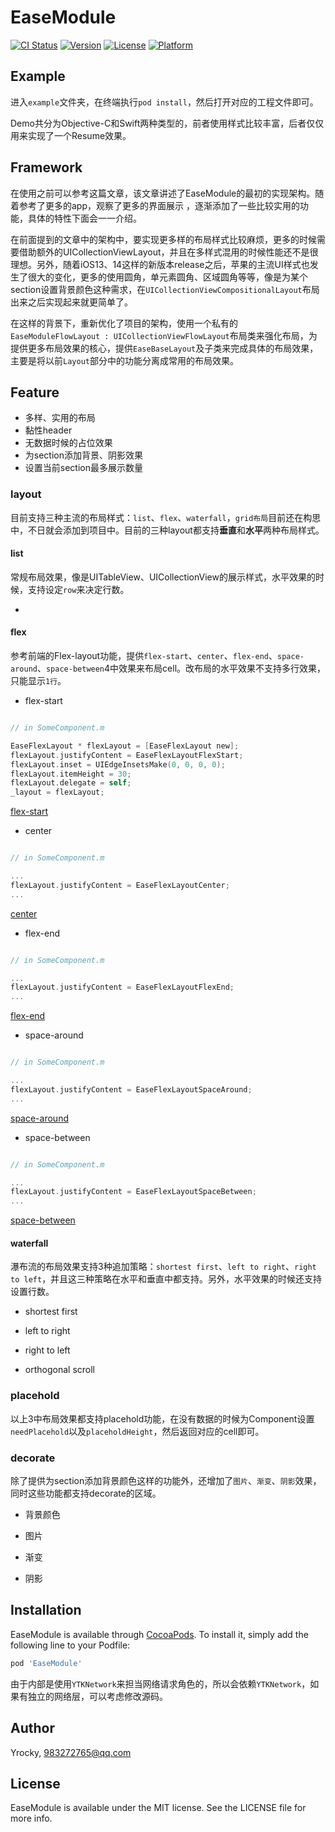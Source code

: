 # EaseModule

[![CI Status](https://img.shields.io/travis/Yrocky/EaseModule.svg?style=flat)](https://travis-ci.org/Yrocky/EaseModule)
[![Version](https://img.shields.io/cocoapods/v/EaseModule.svg?style=flat)](https://cocoapods.org/pods/EaseModule)
[![License](https://img.shields.io/cocoapods/l/EaseModule.svg?style=flat)](https://cocoapods.org/pods/EaseModule)
[![Platform](https://img.shields.io/cocoapods/p/EaseModule.svg?style=flat)](https://cocoapods.org/pods/EaseModule)

## Example

进入`example`文件夹，在终端执行`pod install`，然后打开对应的工程文件即可。

Demo共分为Objective-C和Swift两种类型的，前者使用样式比较丰富，后者仅仅用来实现了一个Resume效果。

## Framework

在使用之前可以参考这篇文章，该文章讲述了EaseModule的最初的实现架构。随着参考了更多的app，观察了更多的界面展示 ，逐渐添加了一些比较实用的功能，具体的特性下面会一一介绍。

在前面提到的文章中的架构中，要实现更多样的布局样式比较麻烦，更多的时候需要借助额外的UICollectionViewLayout，并且在多样式混用的时候性能还不是很理想。另外，随着iOS13、14这样的新版本release之后，苹果的主流UI样式也发生了很大的变化，更多的使用圆角，单元素圆角、区域圆角等等，像是为某个section设置背景颜色这种需求，在`UICollectionViewCompositionalLayout`布局出来之后实现起来就更简单了。

在这样的背景下，重新优化了项目的架构，使用一个私有的`EaseModuleFlowLayout : UICollectionViewFlowLayout`布局类来强化布局，为提供更多布局效果的核心，提供`EaseBaseLayout`及子类来完成具体的布局效果，主要是将以前`Layout`部分中的功能分离成常用的布局效果。

## Feature

* 多样、实用的布局
* 黏性header
* 无数据时候的占位效果
* 为section添加背景、阴影效果
* 设置当前section最多展示数量

### layout

目前支持三种主流的布局样式：`list`、`flex`、`waterfall`，`grid布局`目前还在构思中，不日就会添加到项目中。目前的三种layout都支持**垂直**和**水平**两种布局样式。


#### list

常规布局效果，像是UITableView、UICollectionView的展示样式，水平效果的时候，支持设定`row`来决定行数。

* 

#### flex

参考前端的Flex-layout功能，提供`flex-start`、`center`、`flex-end`、`space-around`、`space-between`4中效果来布局cell。改布局的水平效果不支持多行效果，只能显示`1行`。

* flex-start

``` Objective-C

// in SomeComponent.m

EaseFlexLayout * flexLayout = [EaseFlexLayout new];
flexLayout.justifyContent = EaseFlexLayoutFlexStart;
flexLayout.inset = UIEdgeInsetsMake(0, 0, 0, 0);
flexLayout.itemHeight = 30;
flexLayout.delegate = self;
_layout = flexLayout;

```
[flex-start](../Resource/flex-start.png)

* center

``` Objective-C

// in SomeComponent.m

...
flexLayout.justifyContent = EaseFlexLayoutCenter;
...
```

[center](/Resource/center.png)

* flex-end

``` Objective-C

// in SomeComponent.m

...
flexLayout.justifyContent = EaseFlexLayoutFlexEnd;
...
```

[flex-end](Resource/flex-end.png)

* space-around

``` Objective-C

// in SomeComponent.m

...
flexLayout.justifyContent = EaseFlexLayoutSpaceAround;
...
```

[space-around](../Resource/space-around.png)

* space-between

``` Objective-C

// in SomeComponent.m

...
flexLayout.justifyContent = EaseFlexLayoutSpaceBetween;
...
```

[space-between](../Resource/space-between.png)

#### waterfall

瀑布流的布局效果支持3种追加策略：`shortest first`、`left to right`、`right to left`，并且这三种策略在水平和垂直中都支持。另外，水平效果的时候还支持设置行数。

* shortest first

* left to right

* right to left

* orthogonal scroll

### placehold

以上3中布局效果都支持placehold功能，在没有数据的时候为Component设置`needPlacehold`以及`placeholdHeight`，然后返回对应的cell即可。


### decorate

除了提供为section添加背景颜色这样的功能外，还增加了`图片`、`渐变`、`阴影`效果，同时这些功能都支持decorate的区域。

* 背景颜色

* 图片

* 渐变

* 阴影



## Installation

EaseModule is available through [CocoaPods](https://cocoapods.org). To install
it, simply add the following line to your Podfile:

```ruby
pod 'EaseModule'
```

由于内部是使用`YTKNetwork`来担当网络请求角色的，所以会依赖`YTKNetwork`，如果有独立的网络层，可以考虑修改源码。

## Author

Yrocky, 983272765@qq.com

## License

EaseModule is available under the MIT license. See the LICENSE file for more info.

